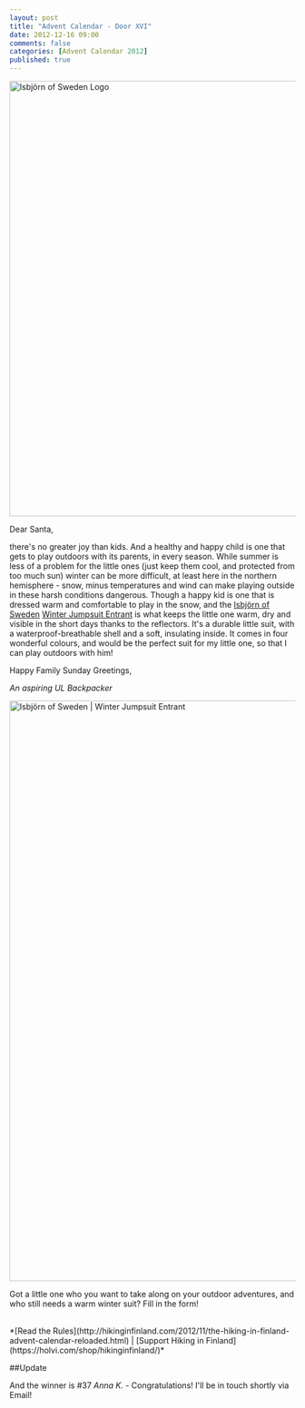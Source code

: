 ```yaml
---
layout: post
title: "Advent Calendar - Door XVI"
date: 2012-12-16 09:00
comments: false
categories: [Advent Calendar 2012]
published: true
---
```


<a href="http://www.isbjornofsweden.com" title="Isbjörn of Sweden"><img src="http://farm9.staticflickr.com/8489/8235910600_6343e6f33b_b.jpg" width="1024" height="768" alt="Isbjörn of Sweden Logo"></a>

<!-- more -->

Dear Santa,

there's no greater joy than kids. And a healthy and happy child is one that gets to play outdoors with its parents, in every season. While summer is less of a problem for the little ones (just keep them cool, and protected from too much sun) winter can be more difficult, at least here in the northern hemisphere - snow, minus temperatures and wind can make playing outside in these harsh conditions dangerous. Though a happy kid is one that is dressed warm and comfortable to play in the snow, and the [Isbjörn of Sweden](http://www.isbjornofsweden.com) [Winter Jumpsuit Entrant](http://www.isbjornofsweden.com/en/articles/2.17.781/winter-jumpsuit-entrantw-170) is what keeps the little one warm, dry and visible in the short days thanks to the reflectors. It's a durable little suit, with a waterproof-breathable shell and a soft, insulating inside. It comes in four wonderful colours, and would be the perfect suit for my little one, so that I can play outdoors with him!

Happy Family Sunday Greetings, 



*An aspiring UL Backpacker*

<a href="http://www.isbjornofsweden.com/en/articles/2.17.781/winter-jumpsuit-entrantw-170" title="Isbjörn of Sweden | Winter Jumpsuit Entrant"><img src="http://farm9.staticflickr.com/8359/8272324374_1ef2a291ce_b.jpg" width="1024" height="1024" alt="Isbjörn of Sweden | Winter Jumpsuit Entrant"></a>

Got a little one who you want to take along on your outdoor adventures, and who still needs a warm winter suit? Fill in the form!

<br>
*[Read the Rules](http://hikinginfinland.com/2012/11/the-hiking-in-finland-advent-calendar-reloaded.html) | [Support Hiking in Finland](https://holvi.com/shop/hikinginfinland/)*

##Update

And the winner is #37 *Anna K.* - Congratulations! I'll be in touch shortly via Email!